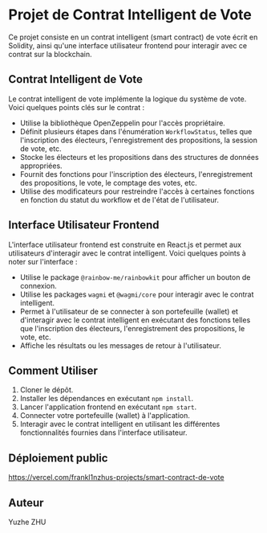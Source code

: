 # Projet de Contrat Intelligent de Vote

Ce projet consiste en un contrat intelligent (smart contract) de vote écrit en Solidity, ainsi qu'une interface utilisateur frontend pour interagir avec ce contrat sur la blockchain.

## Contrat Intelligent de Vote

Le contrat intelligent de vote implémente la logique du système de vote. Voici quelques points clés sur le contrat :

- Utilise la bibliothèque OpenZeppelin pour l'accès propriétaire.
- Définit plusieurs étapes dans l'énumération `WorkflowStatus`, telles que l'inscription des électeurs, l'enregistrement des propositions, la session de vote, etc.
- Stocke les électeurs et les propositions dans des structures de données appropriées.
- Fournit des fonctions pour l'inscription des électeurs, l'enregistrement des propositions, le vote, le comptage des votes, etc.
- Utilise des modificateurs pour restreindre l'accès à certaines fonctions en fonction du statut du workflow et de l'état de l'utilisateur.

## Interface Utilisateur Frontend

L'interface utilisateur frontend est construite en React.js et permet aux utilisateurs d'interagir avec le contrat intelligent. Voici quelques points à noter sur l'interface :

- Utilise le package `@rainbow-me/rainbowkit` pour afficher un bouton de connexion.
- Utilise les packages `wagmi` et `@wagmi/core` pour interagir avec le contrat intelligent.
- Permet à l'utilisateur de se connecter à son portefeuille (wallet) et d'interagir avec le contrat intelligent en exécutant des fonctions telles que l'inscription des électeurs, l'enregistrement des propositions, le vote, etc.
- Affiche les résultats ou les messages de retour à l'utilisateur.

## Comment Utiliser

1. Cloner le dépôt.
2. Installer les dépendances en exécutant `npm install`.
3. Lancer l'application frontend en exécutant `npm start`.
4. Connecter votre portefeuille (wallet) à l'application.
5. Interagir avec le contrat intelligent en utilisant les différentes fonctionnalités fournies dans l'interface utilisateur.

## Déploiement public
https://vercel.com/frankl1nzhus-projects/smart-contract-de-vote

## Auteur

Yuzhe ZHU
